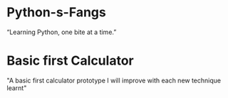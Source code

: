 # Python-s-Fangs
“Learning Python, one bite at a time.”

# Basic first Calculator
"A basic first calculator prototype I will improve with each new technique learnt" 

